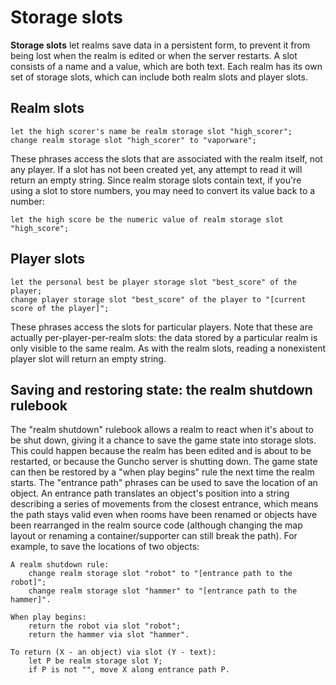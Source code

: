 # Storage slots
__Storage slots__ let realms save data in a persistent form, to prevent it from being lost when the realm is edited or when the server restarts. A slot consists of a name and a value, which are both text. Each realm has its own set of storage slots, which can include both realm slots and player slots.

## Realm slots
```
let the high scorer's name be realm storage slot "high_scorer";
change realm storage slot "high_scorer" to "vaporware";
```
These phrases access the slots that are associated with the realm itself, not any player. If a slot has not been created yet, any attempt to read it will return an empty string.
Since realm storage slots contain text, if you're using a slot to store numbers, you may need to convert its value back to a number:
```
let the high score be the numeric value of realm storage slot "high_score";
```

## Player slots
```
let the personal best be player storage slot "best_score" of the player;
change player storage slot "best_score" of the player to "[current score of the player]";
```
These phrases access the slots for particular players. Note that these are actually per-player-per-realm slots: the data stored by a particular realm is only visible to the same realm. As with the realm slots, reading a nonexistent player slot will return an empty string.

## Saving and restoring state: the realm shutdown rulebook

The "realm shutdown" rulebook allows a realm to react when it's about to be shut down, giving it a chance to save the game state into storage slots. This could happen because the realm has been edited and is about to be restarted, or because the Guncho server is shutting down. The game state can then be restored by a "when play begins" rule the next time the realm starts.
The "entrance path" phrases can be used to save the location of an object. An entrance path translates an object's position into a string describing a series of movements from the closest entrance, which means the path stays valid even when rooms have been renamed or objects have been rearranged in the realm source code (although changing the map layout or renaming a container/supporter can still break the path).
For example, to save the locations of two objects:
```
A realm shutdown rule:
    change realm storage slot "robot" to "[entrance path to the robot]";
    change realm storage slot "hammer" to "[entrance path to the hammer]".

When play begins:
    return the robot via slot "robot";
    return the hammer via slot "hammer".

To return (X - an object) via slot (Y - text):
    let P be realm storage slot Y;
    if P is not "", move X along entrance path P.
```